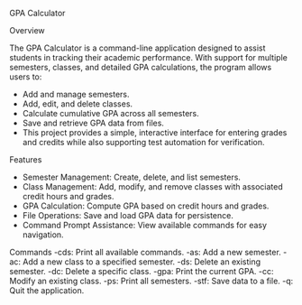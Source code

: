 GPA Calculator

Overview

The GPA Calculator is a command-line application designed to assist students in tracking their academic performance. With support for multiple semesters, classes, and detailed GPA calculations, the program allows users to:

- Add and manage semesters.
- Add, edit, and delete classes.
- Calculate cumulative GPA across all semesters.
- Save and retrieve GPA data from files.
- This project provides a simple, interactive interface for entering grades and credits while also supporting test automation for verification.

Features

- Semester Management: Create, delete, and list semesters.
- Class Management: Add, modify, and remove classes with associated credit hours and grades.
- GPA Calculation: Compute GPA based on credit hours and grades.
- File Operations: Save and load GPA data for persistence.
- Command Prompt Assistance: View available commands for easy navigation.

Commands
-cds: Print all available commands.
-as: Add a new semester.
-ac: Add a new class to a specified semester.
-ds: Delete an existing semester.
-dc: Delete a specific class.
-gpa: Print the current GPA.
-cc: Modify an existing class.
-ps: Print all semesters.
-stf: Save data to a file.
-q: Quit the application.
